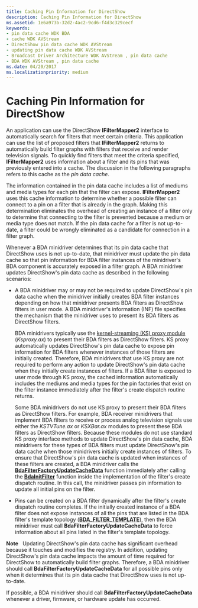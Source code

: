 ```yaml
---
title: Caching Pin Information for DirectShow
description: Caching Pin Information for DirectShow
ms.assetid: 1e6a973b-32d2-4ac2-9cd6-f4d3c329cecf
keywords:
- pin data cache WDK BDA
- cache WDK AVStream
- DirectShow pin data cache WDK AVStream
- updating pin data cache WDK AVStream
- Broadcast Driver Architecture WDK AVStream , pin data cache
- BDA WDK AVStream , pin data cache
ms.date: 04/20/2017
ms.localizationpriority: medium
---
```


# Caching Pin Information for DirectShow





An application can use the DirectShow **IFilterMapper2** interface to automatically search for filters that meet certain criteria. This application can use the list of proposed filters that **IFilterMapper2** returns to automatically build filter graphs with filters that receive and render television signals. To quickly find filters that meet the criteria specified, **IFilterMapper2** uses information about a filter and its pins that was previously entered into a cache. The discussion in the following paragraphs refers to this cache as the *pin data cache*.

The information contained in the pin data cache includes a list of mediums and media types for each pin that the filter can expose. **IFilterMapper2** uses this cache information to determine whether a possible filter can connect to a pin on a filter that is already in the graph. Making this determination eliminates the overhead of creating an instance of a filter only to determine that connecting to the filter is prevented because a medium or media type does not match. If the pin data cache for a filter is not up-to-date, a filter could be wrongly eliminated as a candidate for connection in a filter graph.

Whenever a BDA minidriver determines that its pin data cache that DirectShow uses is not up-to-date, that minidriver must update the pin data cache so that pin information for BDA filter instances of the minidriver's BDA component is accurately exposed in a filter graph. A BDA minidriver updates DirectShow's pin data cache as described in the following scenarios:

-   A BDA minidriver may or may not be required to update DirectShow's pin data cache when the minidriver initially creates BDA filter instances depending on how that minidriver presents BDA filters as DirectShow filters in user mode. A BDA minidriver's information (INF) file specifies the mechanism that the minidriver uses to present its BDA filters as DirectShow filters.

    BDA minidrivers typically use the [kernel-streaming (KS) proxy module](/windows-hardware/drivers/ddi/_stream/index) (*Ksproxy.ax*) to present their BDA filters as DirectShow filters. KS proxy automatically updates DirectShow's pin data cache to expose pin information for BDA filters whenever instances of those filters are initially created. Therefore, BDA minidrivers that use KS proxy are not required to perform any action to update DirectShow's pin data cache when they initially create instances of filters. If a BDA filter is exposed to user mode through KS proxy, the cached information automatically includes the mediums and media types for the pin factories that exist on the filter instance immediately after the filter's create dispatch routine returns.

    Some BDA minidrivers do not use KS proxy to present their BDA filters as DirectShow filters. For example, BDA receiver minidrivers that implement BDA filters to receive or process analog television signals use either the *KSTVTune.ax* or *KSXBar.ax* modules to present these BDA filters as DirectShow filters. Because these modules do not use standard KS proxy interface methods to update DirectShow's pin data cache, BDA minidrivers for these types of BDA filters must update DirectShow's pin data cache when those minidrivers initially create instances of filters. To ensure that DirectShow's pin data cache is updated when instances of these filters are created, a BDA minidriver calls the [**BdaFilterFactoryUpdateCacheData**](/windows-hardware/drivers/ddi/bdasup/nf-bdasup-bdafilterfactoryupdatecachedata) function immediately after calling the [**BdaInitFilter**](/windows-hardware/drivers/ddi/bdasup/nf-bdasup-bdainitfilter) function inside the implementation of the filter's create dispatch routine. In this call, the minidriver passes pin information to update all initial pins on the filter.

-   Pins can be created on a BDA filter dynamically after the filter's create dispatch routine completes. If the initially created instance of a BDA filter does not expose instances of all the pins that are listed in the BDA filter's template topology ([**BDA\_FILTER\_TEMPLATE**](/windows-hardware/drivers/ddi/bdasup/ns-bdasup-_bda_filter_template)), then the BDA minidriver must call **BdaFilterFactoryUpdateCacheData** to force information about all pins listed in the filter's template topology.

**Note**   Updating DirectShow's pin data cache has significant overhead because it touches and modifies the registry. In addition, updating DirectShow's pin data cache impacts the amount of time required for DirectShow to automatically build filter graphs. Therefore, a BDA minidriver should call **BdaFilterFactoryUpdateCacheData** for all possible pins only when it determines that its pin data cache that DirectShow uses is not up-to-date.

 

If possible, a BDA minidriver should call **BdaFilterFactoryUpdateCacheData** whenever a driver, firmware, or hardware update has occurred.

 

